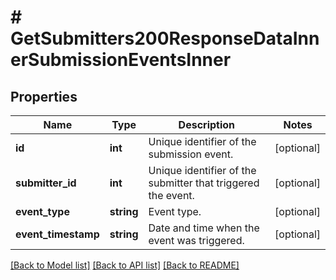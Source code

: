 # # GetSubmitters200ResponseDataInnerSubmissionEventsInner

## Properties

Name | Type | Description | Notes
------------ | ------------- | ------------- | -------------
**id** | **int** | Unique identifier of the submission event. | [optional]
**submitter_id** | **int** | Unique identifier of the submitter that triggered the event. | [optional]
**event_type** | **string** | Event type. | [optional]
**event_timestamp** | **string** | Date and time when the event was triggered. | [optional]

[[Back to Model list]](../../README.md#models) [[Back to API list]](../../README.md#endpoints) [[Back to README]](../../README.md)

